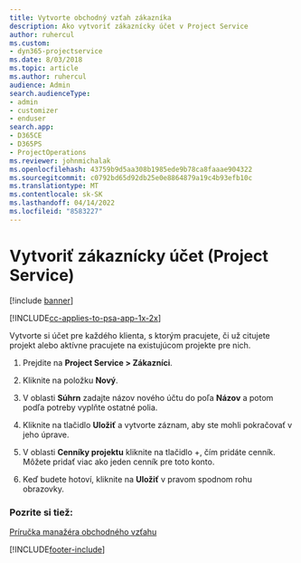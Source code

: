 ```yaml
---
title: Vytvorte obchodný vzťah zákazníka
description: Ako vytvoriť zákaznícky účet v Project Service
author: ruhercul
ms.custom:
- dyn365-projectservice
ms.date: 8/03/2018
ms.topic: article
ms.author: ruhercul
audience: Admin
search.audienceType:
- admin
- customizer
- enduser
search.app:
- D365CE
- D365PS
- ProjectOperations
ms.reviewer: johnmichalak
ms.openlocfilehash: 43759b9d5aa308b1985ede9b78ca8faaae904322
ms.sourcegitcommit: c0792bd65d92db25e0e8864879a19c4b93efb10c
ms.translationtype: MT
ms.contentlocale: sk-SK
ms.lasthandoff: 04/14/2022
ms.locfileid: "8583227"
---
```

# <a name="create-a-customer-account-project-service"></a>Vytvoriť zákaznícky účet (Project Service)

[!include [banner](../includes/psa-now-project-operations.md)]

[!INCLUDE[cc-applies-to-psa-app-1x-2x](../includes/cc-applies-to-psa-app-1x-2x.md)]

Vytvorte si účet pre každého klienta, s ktorým pracujete, či už citujete projekt alebo aktívne pracujete na existujúcom projekte pre nich.  
  
1.  Prejdite na **Project Service > Zákazníci**.  
  
2.  Kliknite na položku **Nový**.  
  
3.  V oblasti **Súhrn** zadajte názov nového účtu do poľa **Názov** a potom podľa potreby vyplňte ostatné polia.  
  
4.  Kliknite na tlačidlo **Uložiť** a vytvorte záznam, aby ste mohli pokračovať v jeho úprave.  
  
5.  V oblasti **Cenníky projektu** kliknite na tlačidlo +, čím pridáte cenník. Môžete pridať viac ako jeden cenník pre toto konto.  
  
6.  Keď budete hotoví, kliknite na **Uložiť** v pravom spodnom rohu obrazovky.  
  
### <a name="see-also"></a>Pozrite si tiež:  
 [Príručka manažéra obchodného vzťahu](../psa/account-manager-guide.md)


[!INCLUDE[footer-include](../includes/footer-banner.md)]
